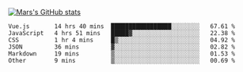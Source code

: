 [![Mars's GitHub stats](https://github-readme-stats.vercel.app/api?username=unbrain)](https://github.com/unbrain/github-readme-stats)

<!--START_SECTION:waka-->

```text
Vue.js       14 hrs 40 mins  █████████████████░░░░░░░░   67.61 %
JavaScript   4 hrs 51 mins   █████▓░░░░░░░░░░░░░░░░░░░   22.38 %
CSS          1 hr 4 mins     █▒░░░░░░░░░░░░░░░░░░░░░░░   04.92 %
JSON         36 mins         ▓░░░░░░░░░░░░░░░░░░░░░░░░   02.82 %
Markdown     19 mins         ▒░░░░░░░░░░░░░░░░░░░░░░░░   01.53 %
Other        9 mins          ▒░░░░░░░░░░░░░░░░░░░░░░░░   00.69 %
```

<!--END_SECTION:waka-->

